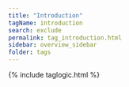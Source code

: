 ```yaml
---
title: "Introduction"
tagName: introduction
search: exclude
permalink: tag_introduction.html
sidebar: overview_sidebar
folder: tags
---
```

{% include taglogic.html %}

